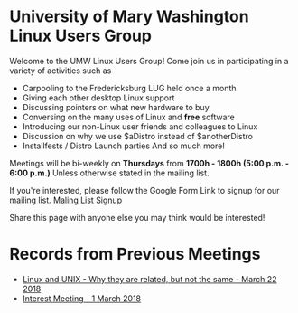 # University of Mary Washington Linux Users Group
Welcome to the UMW Linux Users Group! Come join us in participating in a variety of activities such as
- Carpooling to the Fredericksburg LUG held once a month
- Giving each other desktop Linux support
- Discussing pointers on what new hardware to buy
- Conversing on the many uses of Linux and **free** software
- Introducing our non-Linux user friends and colleagues to Linux
- Discussion on why we use $aDistro instead of $anotherDistro
- Installfests / Distro Launch parties
And so much more!

Meetings will be bi-weekly on **Thursdays** from **1700h - 1800h (5:00 p.m. - 6:00 p.m.)** 
Unless otherwise stated in the mailing list. 

If you're interested, please follow the Google Form Link to signup for our mailing list.
[Maling List Signup](https://goo.gl/forms/27zPHgQktuPzarR02)


Share this page with anyone else you may think would be interested!

# Records from Previous Meetings

- [Linux and UNIX - Why they are related, but not the same - March 22 2018](https://drive.google.com/file/d/1h0kfgzf9l1wqnNw9rTB5nOmFeCWCeJ8A/view?usp=sharing) 
- [Interest Meeting - 1 March 2018](https://drive.google.com/file/d/1KiHZod0UhTtVYEqpR6CvgW902cgJx309/view?usp=sharing)
